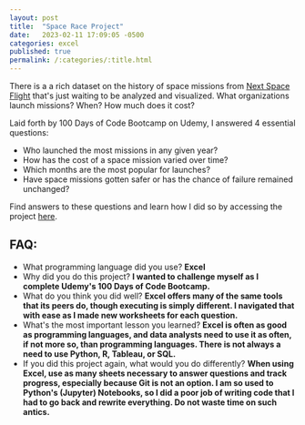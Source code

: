 ```yaml
---
layout: post
title:  "Space Race Project"
date:   2023-02-11 17:09:05 -0500
categories: excel
published: true
permalink: /:categories/:title.html
---
```


There is a a rich dataset on the history of space missions from [Next Space Flight](nextspaceflight.com) that's just waiting to be analyzed and visualized. What organizations launch missions? When? How much does it cost?

Laid forth by 100 Days of Code Bootcamp on Udemy, I answered 4 essential questions:

- Who launched the most missions in any given year?
- How has the cost of a space mission varied over time?
- Which months are the most popular for launches?
- Have space missions gotten safer or has the chance of failure remained unchanged?

Find answers to these questions and learn how I did so by accessing the project [here](https://github.com/add0794/space_race/blob/8a1ebe36f9c88862b1bd0f89841e1685f2bf2cf5/README.md).

<h2>FAQ:</h2>

- What programming language did you use? **Excel**
- Why did you do this project? **I wanted to challenge myself as I complete Udemy's 100 Days of Code Bootcamp.**
- What do you think you did well? **Excel offers many of the same tools that its peers do, though executing is simply different. I navigated that with ease as I made new worksheets for each question.**
- What's the most important lesson you learned? **Excel is often as good as programming languages, and data analysts need to use it as often, if not more so, than programming languages. There is not always a need to use Python, R, Tableau, or SQL.**
- If you did this project again, what would you do differently? **When using Excel, use as many sheets necessary to answer questions and track progress, especially because Git is not an option. I am so used to Python's (Jupyter) Notebooks, so I did a poor job of writing code that I had to go back and rewrite everything. Do not waste time on such antics.** 